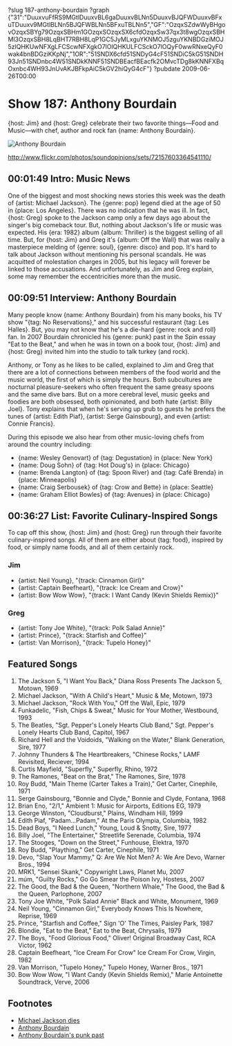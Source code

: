 ?slug 187-anthony-bourdain
?graph {"31":"DuuxvuFfRS9MGtlDuuxvBL6gaDuuxvBLNn5DuuxvBJQFWDuuxvBFxuTDuuxv9MGtlBLNn5BJQFWBLNn5BFxuTBLNn5","GF":"OzqxSZdwWyBHgovOzqxSBYg79OzqxSBHm1GOzqxSOzqxSX6cfdOzqxSw37qx3t8wgOzqxSBHMl3OzqxSBH8LqBHT7RBH8LqP1GC5JyMLxguYKNMOJ5zguYKNBDGziMOJ5zlQHKUwNFXgLFCScwNFXgkO7lOlQHKULFCSckO7lOQyF0wwRNxeQyF0wak4bnBDGziKKpNj","1OR":"51SNDX6cfd51SNDyG4cF51SNDiC5kG51SNDH93Jn51SNDnbc4W51SNDkKNNF51SNDBEacfBEacfk2OMvcTDg8kKNNFXBqOxnbc4WH93JnUvAKJBFkpAiC5kGV2hiQyG4cF"}
?pubdate 2009-06-26T00:00

# Show 187: Anthony Bourdain
{host: Jim} and {host: Greg} celebrate their two favorite things—Food and Music—with chef, author and rock fan {name: Anthony Bourdain}.

![Anthony Bourdain](https://static.soundopinions.org/images/2009/bourdain.jpg)

http://www.flickr.com/photos/soundopinions/sets/72157603364541110/

## 00:01:49 Intro: Music News
One of the biggest and most shocking news stories this week was the death of {artist: Michael Jackson}. The {genre: pop} legend died at the age of 50 in {place: Los Angeles}. There was no indication that he was ill. In fact, {host: Greg} spoke to the Jackson camp only a few days ago about the singer's big comeback tour. But, nothing about Jackson's life or music was expected. His {era: 1982} album {album: Thriller} is the biggest selling of all time. But, for {host: Jim} and Greg it's {album: Off the Wall} that was really a masterpiece melding of {genre: soul}, {genre: disco} and pop. It's hard to talk about Jackson without mentioning his personal scandals. He was acquitted of molestation charges in 2005, but his legacy will forever be linked to those accusations. And unfortunately, as Jim and Greg explain, some may remember the eccentricities more than the music.

## 00:09:51 Interview: Anthony Bourdain
Many people know {name: Anthony Bourdain} from his many books, his TV show "{tag: No Reservations}," and his successful restaurant {tag: Les Halles}. But, you may not know that he's a die-hard {genre: rock and roll} fan. In 2007 Bourdain chronicled his {genre: punk} past in the Spin essay "Eat to the Beat," and when he was in town on a book tour, {host: Jim} and {host: Greg} invited him into the studio to talk turkey (and rock).

Anthony, or Tony as he likes to be called, explained to Jim and Greg that there are a lot of connections between members of the food world and the music world, the first of which is simply the hours. Both subcultures are nocturnal pleasure-seekers who often frequent the same greasy spoons and the same dive bars. But on a more cerebral level, music geeks and foodies are both obsessed, both opinionated, and both hate {artist: Billy Joel}. Tony explains that when he's serving up grub to guests he prefers the tunes of {artist: Edith Piaf}, {artist: Serge Gainsbourg}, and even {artist: Connie Francis}.

During this episode we also hear from other music-loving chefs from around the country including:

- {name: Wesley Genovart} of {tag: Degustation} in {place: New York}
- {name: Doug Sohn} of {tag: Hot Doug's} in {place: Chicago}
- {name: Brenda Langton} of {tag: Spoon River} and {tag: Café Brenda} in {place: Minneapolis}
- {name: Craig Serbousek} of {tag: Crow and Bette} in {place: Seattle}
- {name: Graham Elliot Bowles} of {tag: Avenues} in {place: Chicago}

## 00:36:27 List: Favorite Culinary-Inspired Songs 
To cap off this show, {host: Jim} and {host: Greg} run through their favorite culinary-inspired songs. All of them are either about {tag: food}, inspired by food, or simply name foods, and all of them certainly rock.

### Jim
- {artist: Neil Young}, "{track: Cinnamon Girl}"
- {artist: Captain Beefheart}, "{track: Ice Cream and Crow}"
- {artist: Bow Wow Wow}, "{track: I Want Candy (Kevin Shields Remix)}"

### Greg
- {artist: Tony Joe White}, "{track: Polk Salad Annie}"
- {artist: Prince}, "{track: Starfish and Coffee}"
- {artist: Van Morrison}, "{track: Tupelo Honey}"

## Featured Songs
1. The Jackson 5, "I Want You Back," Diana Ross Presents The Jackson 5, Motown, 1969
2. Michael Jackson, "With A Child's Heart," Music & Me, Motown, 1973
3. Michael Jackson, "Rock With You," Off the Wall, Epic, 1979
4. Funkadelic, "Fish, Chips & Sweat," Music for Your Mother, Westbound, 1993
5. The Beatles, "Sgt. Pepper's Lonely Hearts Club Band," Sgt. Pepper's Lonely Hearts Club Band, Capitol, 1967
6. Richard Hell and the Voidoids, "Walking on the Water," Blank Generation, Sire, 1977
7. Johnny Thunders & The Heartbreakers, "Chinese Rocks," LAMF Revisited, Reciever, 1994
8. Curtis Mayfield, "Superfly," Superfly, Rhino, 1972
9. The Ramones, "Beat on the Brat," The Ramones, Sire, 1978
10. Roy Budd, "Main Theme (Carter Takes a Train)," Get Carter, Cinephile, 1971
11. Serge Gainsbourg, "Bonnie and Clyde," Bonnie and Clyde, Fontana, 1968
12. Brian Eno, "2/1," Ambient 1: Music for Airports, Editions EG, 1979
13. George Winston, "Cloudburst," Plains, Windham Hill, 1999
14. Edith Piaf, "Padam...Padam," At the Paris Olympia, Columbia, 1982
15. Dead Boys, "I Need Lunch," Young, Loud & Snotty, Sire, 1977
16. Billy Joel, "The Entertainer," Streetlife Serenade, Columbia, 1974
17. The Stooges, "Down on the Street," Funhouse, Elektra, 1970
18. Roy Budd, "Plaything," Get Carter, Cinephile, 1971
19. Devo, "Slap Your Mammy," Q: Are We Not Men? A: We Are Devo, Warner Bros., 1994
20. MRK1, "Sensei Skank," Copywright Laws, Planet Mu, 2007
21. múm, "Guilty Rocks," Go Go Smear the Poison Ivy, Hostess, 2007
22. The Good, the Bad & the Queen, "Northern Whale," The Good, the Bad & the Queen, Parlophone, 2007
25. Tony Joe White, "Polk Salad Annie" Black and White, Monument, 1969
26. Neil Young, "Cinnamon Girl," Everybody Knows This Is Nowhere, Reprise, 1969
27. Prince, "Starfish and Coffee," Sign 'O' The Times, Paisley Park, 1987
23. Blondie, "Eat to the Beat," Eat to the Beat, Chrysalis, 1979
24. The Boys, "Food Glorious Food," Oliver! Original Broadway Cast, RCA Victor, 1962
28. Captain Beefheart, "Ice Cream For Crow" Ice Cream For Crow, Virgin, 1982
29. Van Morrison, "Tupelo Honey," Tupelo Honey, Warner Bros., 1971
30. Bow Wow Wow, "I Want Candy (Kevin Shields Remix)," Marie Antoinette Soundtrack, Verve, 2006

## Footnotes 
- [Michael Jackson dies](http://www.cnn.com/2009/SHOWBIZ/Music/06/25/michael.jackson/)
- [Anthony Bourdain](http://anthonybourdain.tumblr.com/)
- [Anthony Bourdain's punk past](http://www.spin.com/2007/09/eat-beat/)
